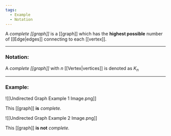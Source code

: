 ```yaml
---
tags:
  - Example
  - Notation
---
```

A _complete [[graph]]_ is a [[graph]] which has the **highest possible** number of [[Edge|edges]] connecting to each [[vertex]].

---
### Notation:
A _complete [[graph]]_ with $n$ [[Vertex|vertices]] is denoted as $K_n$

---
### Example:

![[Undirected Graph Example 1 Image.png]]

This [[graph]] **is** _complete._

![[Undirected Graph Example 2 Image.png]]

This [[graph]] **is not** _complete._